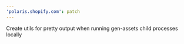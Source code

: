 ```yaml
---
'polaris.shopify.com': patch
---
```


Create utils for pretty output when running gen-assets child processes locally
